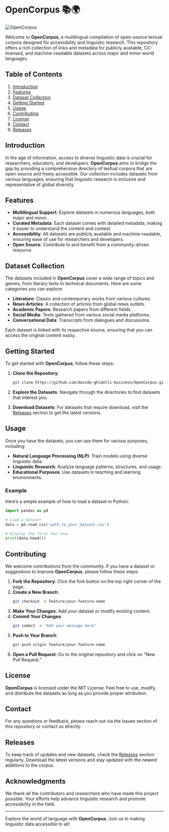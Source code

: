 # OpenCorpus 📚🌍

![OpenCorpus](https://img.shields.io/badge/OpenCorpus-v1.0.0-brightgreen)

Welcome to **OpenCorpus**, a multilingual compilation of open-source textual corpora designed for accessibility and linguistic research. This repository offers a rich collection of links and metadata for publicly available, CC-licensed, and machine-readable datasets across major and minor world languages.

## Table of Contents

1. [Introduction](#introduction)
2. [Features](#features)
3. [Dataset Collection](#dataset-collection)
4. [Getting Started](#getting-started)
5. [Usage](#usage)
6. [Contributing](#contributing)
7. [License](#license)
8. [Contact](#contact)
9. [Releases](#releases)

## Introduction

In the age of information, access to diverse linguistic data is crucial for researchers, educators, and developers. **OpenCorpus** aims to bridge the gap by providing a comprehensive directory of textual corpora that are open-source and freely accessible. Our collection includes datasets from various languages, ensuring that linguistic research is inclusive and representative of global diversity.

## Features

- **Multilingual Support**: Explore datasets in numerous languages, both major and minor.
- **Curated Metadata**: Each dataset comes with detailed metadata, making it easier to understand the content and context.
- **Accessibility**: All datasets are publicly available and machine-readable, ensuring ease of use for researchers and developers.
- **Open Source**: Contribute to and benefit from a community-driven resource.

## Dataset Collection

The datasets included in **OpenCorpus** cover a wide range of topics and genres, from literary texts to technical documents. Here are some categories you can explore:

- **Literature**: Classic and contemporary works from various cultures.
- **News Articles**: A collection of articles from global news outlets.
- **Academic Papers**: Research papers from different fields.
- **Social Media**: Texts gathered from various social media platforms.
- **Conversational Data**: Transcripts from dialogues and discussions.

Each dataset is linked with its respective source, ensuring that you can access the original content easily.

## Getting Started

To get started with **OpenCorpus**, follow these steps:

1. **Clone the Repository**: 
   ```bash
   git clone https://github.com/davide-ghidelli-business/OpenCorpus.git
   ```

2. **Explore the Datasets**: Navigate through the directories to find datasets that interest you.

3. **Download Datasets**: For datasets that require download, visit the [Releases](https://github.com/davide-ghidelli-business/OpenCorpus/releases) section to get the latest versions.

## Usage

Once you have the datasets, you can use them for various purposes, including:

- **Natural Language Processing (NLP)**: Train models using diverse linguistic data.
- **Linguistic Research**: Analyze language patterns, structures, and usage.
- **Educational Purposes**: Use datasets in teaching and learning environments.

### Example

Here’s a simple example of how to load a dataset in Python:

```python
import pandas as pd

# Load a dataset
data = pd.read_csv('path_to_your_dataset.csv')

# Display the first few rows
print(data.head())
```

## Contributing

We welcome contributions from the community. If you have a dataset or suggestions to improve **OpenCorpus**, please follow these steps:

1. **Fork the Repository**: Click the fork button on the top right corner of the page.
2. **Create a New Branch**: 
   ```bash
   git checkout -b feature/your-feature-name
   ```
3. **Make Your Changes**: Add your dataset or modify existing content.
4. **Commit Your Changes**: 
   ```bash
   git commit -m "Add your message here"
   ```
5. **Push to Your Branch**: 
   ```bash
   git push origin feature/your-feature-name
   ```
6. **Open a Pull Request**: Go to the original repository and click on "New Pull Request."

## License

**OpenCorpus** is licensed under the MIT License. Feel free to use, modify, and distribute the datasets as long as you provide proper attribution.

## Contact

For any questions or feedback, please reach out via the Issues section of this repository or contact us directly.

## Releases

To keep track of updates and new datasets, check the [Releases](https://github.com/davide-ghidelli-business/OpenCorpus/releases) section regularly. Download the latest versions and stay updated with the newest additions to the corpus.

## Acknowledgments

We thank all the contributors and researchers who have made this project possible. Your efforts help advance linguistic research and promote accessibility in the field.

---

Explore the world of language with **OpenCorpus**. Join us in making linguistic data accessible to all!